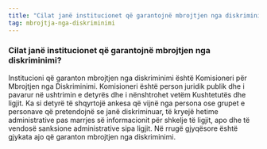 ```yaml
---
title: "Cilat janë institucionet që garantojnë mbrojtjen nga diskriminimi?"
tag: mbrojtja-nga-diskriminimi
---
```


### Cilat janë institucionet që garantojnë mbrojtjen nga diskriminimi?

Institucioni që garanton mbrojtjen nga diskriminimi është Komisioneri për Mbrojtjen nga Diskriminimi. Komisioneri është person juridik publik dhe i pavarur në ushtrimin e detyrës dhe i nënshtrohet vetëm Kushtetutës dhe ligjit. 
Ka si detyrë të shqyrtojë ankesa që vijnë nga persona ose grupet e personave që pretendojnë se janë diskriminuar, të kryejë hetime administrative pas marrjes së informacionit për shkelje të ligjit, apo dhe të vendosë sanksione administrative sipa ligjit.
Në rrugë gjyqësore është gjykata ajo që garanton mbrojtjen nga diskriminimi.
